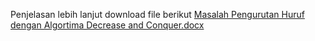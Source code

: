 Penjelasan lebih lanjut download file berikut
[Masalah Pengurutan Huruf dengan Algortima Decrease and Conquer.docx](https://github.com/AhmadBustanulAziz/Algoritma-Decrease-and-Conquer-Masalah-Pengurutan-Huruf/files/7274037/Masalah.Pengurutan.Huruf.dengan.Algortima.Decrease.and.Conquer.docx)
